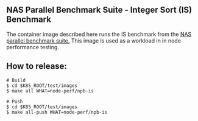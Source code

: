 ## NAS Parallel Benchmark Suite - Integer Sort (IS) Benchmark

The container image described here runs the IS benchmark from the
[NAS parallel benchmark suite.](https://www.nas.nasa.gov/publications/npb.html)
This image is used as a workload in in node performance testing.

## How to release:
```
# Build
$ cd $K8S_ROOT/test/images
$ make all WHAT=node-perf/npb-is

# Push
$ cd $K8S_ROOT/test/images
$ make all-push WHAT=node-perf/npb-is
```
